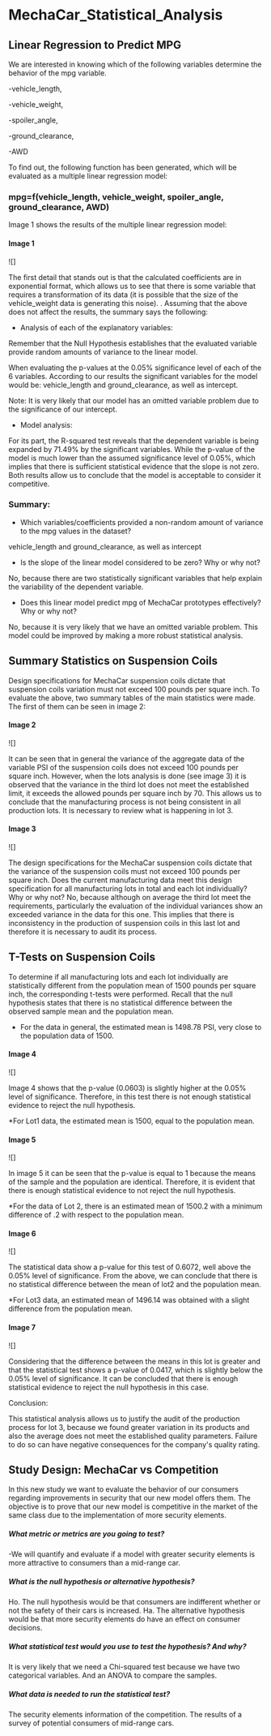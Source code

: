 # MechaCar_Statistical_Analysis

## Linear Regression to Predict MPG

We are interested in knowing which of the following variables determine the behavior of the mpg variable.

-vehicle_length,

-vehicle_weight,

-spoiler_angle,

-ground_clearance,

-AWD

To find out, the following function has been generated, which will be evaluated as a multiple linear regression model:

### mpg=f(vehicle_length, vehicle_weight, spoiler_angle, ground_clearance, AWD)

Image 1 shows the results of the multiple linear regression model:

#### Image 1

![]

The first detail that stands out is that the calculated coefficients are in exponential format, which allows us to see that there is some variable that requires a transformation of its data (it is possible that the size of the vehicle_weight data is generating this noise). .
Assuming that the above does not affect the results, the summary says the following:

- Analysis of each of the explanatory variables:

Remember that the Null Hypothesis establishes that the evaluated variable provide random amounts of variance to the linear model.

When evaluating the p-values ​​at the 0.05% significance level of each of the 6 variables.
According to our results the significant variables for the model would be: vehicle_length and ground_clearance, as well as intercept.

Note: It is very likely that our model has an omitted variable problem due to the significance of our intercept.

- Model analysis:

For its part, the R-squared test reveals that the dependent variable is being expanded by 71.49% by the significant variables.
While the p-value of the model is much lower than the assumed significance level of 0.05%, which implies that there is sufficient statistical evidence that the slope is not zero.
Both results allow us to conclude that the model is acceptable to consider it competitive.

### Summary:

- Which variables/coefficients provided a non-random amount of variance to the mpg values in the dataset?

vehicle_length and ground_clearance, as well as intercept

- Is the slope of the linear model considered to be zero? Why or why not?

No, because there are two statistically significant variables that help explain the variability of the dependent variable.

- Does this linear model predict mpg of MechaCar prototypes effectively? Why or why not?

No, because it is very likely that we have an omitted variable problem. This model could be improved by making a more robust statistical analysis.

## Summary Statistics on Suspension Coils

Design specifications for MechaCar suspension coils dictate that suspension coils variation must not exceed 100 pounds per square inch.
To evaluate the above, two summary tables of the main statistics were made. The first of them can be seen in image 2:

#### Image 2

![]

It can be seen that in general the variance of the aggregate data of the variable PSI of the suspension coils does not exceed 100 pounds per square inch.
However, when the lots analysis is done (see image 3) it is observed that the variance in the third lot does not meet the established limit, it exceeds the allowed pounds per square inch by 70.
This allows us to conclude that the manufacturing process is not being consistent in all production lots. It is necessary to review what is happening in lot 3.

#### Image 3

![]

The design specifications for the MechaCar suspension coils dictate that the variance of the suspension coils must not exceed 100 pounds per square inch. Does the current manufacturing data meet this design specification for all manufacturing lots in total and each lot individually?
Why or why not?
No, because although on average the third lot meet the requirements, particularly the evaluation of the individual variances show an exceeded variance in the data for this one.
This implies that there is inconsistency in the production of suspension coils in this last lot and therefore it is necessary to audit its process.

## T-Tests on Suspension Coils

To determine if all manufacturing lots and each lot individually are statistically different from the population mean of 1500 pounds per square inch, the corresponding t-tests were performed.
Recall that the null hypothesis states that there is no statistical difference between the observed sample mean and the population mean.

* For the data in general, the estimated mean is 1498.78 PSI, very close to the population data of 1500.

#### Image 4

![]

Image 4 shows that the p-value (0.0603) is slightly higher at the 0.05% level of significance.
Therefore, in this test there is not enough statistical evidence to reject the null hypothesis.

*For Lot1 data, the estimated mean is 1500, equal to the population mean.

#### Image 5

![]

In image 5 it can be seen that the p-value is equal to 1 because the means of the sample and the population are identical.
Therefore, it is evident that there is enough statistical evidence to not reject the null hypothesis.

*For the data of Lot 2, there is an estimated mean of 1500.2 with a minimum difference of .2 with respect to the population mean.

#### Image 6

![]

The statistical data show a p-value for this test of 0.6072, well above the 0.05% level of significance.
From the above, we can conclude that there is no statistical difference between the mean of lot2 and the population mean.

*For Lot3 data, an estimated mean of 1496.14 was obtained with a slight difference from the population mean.

#### Image 7

![]

Considering that the difference between the means in this lot is greater and that the statistical test shows a p-value of 0.0417, which is slightly below the 0.05% level of significance.
It can be concluded that there is enough statistical evidence to reject the null hypothesis in this case.

Conclusion:

This statistical analysis allows us to justify the audit of the production process for lot 3, because we found greater variation in its products and also the average does not meet the established quality parameters.
Failure to do so can have negative consequences for the company's quality rating.


## Study Design: MechaCar vs Competition

In this new study we want to evaluate the behavior of our consumers regarding improvements in security that our new model offers them.
The objective is to prove that our new model is competitive in the market of the same class due to the implementation of more security elements.

##### What metric or metrics are you going to test?

-We will quantify and evaluate if a model with greater security elements is more attractive to consumers than a mid-range car.

##### What is the null hypothesis or alternative hypothesis?

Ho. The null hypothesis would be that consumers are indifferent whether or not the safety of their cars is increased.
Ha. The alternative hypothesis would be that more security elements do have an effect on consumer decisions.

##### What statistical test would you use to test the hypothesis? And why?

It is very likely that we need a Chi-squared test because we have two categorical variables.
And an ANOVA to compare the samples.

##### What data is needed to run the statistical test?

The security elements information of the competition.
The results of a survey of potential consumers of mid-range cars.
